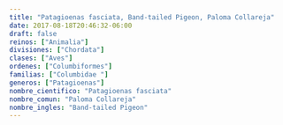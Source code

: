 ```yaml
---
title: "Patagioenas fasciata, Band-tailed Pigeon, Paloma Collareja"
date: 2017-08-18T20:46:32-06:00
draft: false
reinos: ["Animalia"]
divisiones: ["Chordata"]
clases: ["Aves"]
ordenes: ["Columbiformes"]
familias: ["Columbidae "]
generos: ["Patagioenas"]
nombre_cientifico: "Patagioenas fasciata"
nombre_comun: "Paloma Collareja"
nombre_ingles: "Band-tailed Pigeon"
---
```

